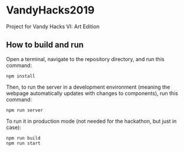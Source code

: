 # VandyHacks2019
Project for Vandy Hacks VI: Art Edition

## How to build and run

Open a terminal, navigate to the repository directory, and run this command:

```
npm install
```

Then, to run the server in a development environment (meaning the webpage automatically updates with changes to components), run this command:

```
npm run server
```

To run it in production mode (not needed for the hackathon, but just in case):

```
npm run build
npm run start
```